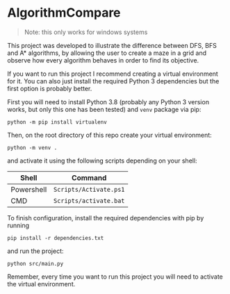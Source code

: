 # AlgorithmCompare

> Note: this only works for windows systems

This project was developed to illustrate the difference between DFS, BFS and A* algorithms, by allowing the user to create a maze in a grid and observe how every algorithm behaves in order to find its objective.

If you want to run this project I recommend creating a virtual environment for it. You can also just install the required Python 3 dependencies but the first option is probably better.

First you will need to install Python 3.8 (probably any Python 3 version works, but only this one has been tested) and `venv` package via pip:

`python -m pip install virtualenv`

Then, on the root directory of this repo create your virtual environment:

`python -m venv .`

and activate it using the following scripts depending on your shell:

|Shell       | Command                 |
|------------|-------------------------|
| Powershell | `Scripts/Activate.ps1`    |
| CMD        | `Scripts/activate.bat`    |

To finish configuration, install the required dependencies with pip by running

`pip install -r dependencies.txt`

and run the project:

`python src/main.py`

Remember, every time you want to run this project you will need to activate the virtual environment.